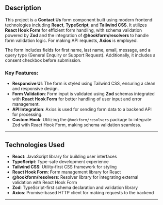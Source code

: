## Description

This project is a **Contact Us** form component built using modern frontend technologies including **React**, **TypeScript**, and **Tailwind CSS**. It utilizes **React Hook Form** for efficient form handling, with schema validation powered by **Zod** and the integration of **@hookform/resolvers** to handle form validation logic. For making API requests, **Axios** is employed.

The form includes fields for first name, last name, email, message, and a query type (General Enquiry or Support Request). Additionally, it includes a consent checkbox before submission.

### Key Features:

- **Responsive UI**: The form is styled using Tailwind CSS, ensuring a clean and responsive design.
- **Form Validation**: Form input is validated using **Zod** schemas integrated with **React Hook Form** for better handling of user input and error management.
- **API Integration**: Axios is used for sending form data to a backend API for processing.
- **Custom Hook**: Utilizing the `@hookform/resolvers` package to integrate Zod with React Hook Form, making schema validation seamless.

---

## Technologies Used

- **React**: JavaScript library for building user interfaces
- **TypeScript**: Type-safe development experience
- **Tailwind CSS**: Utility-first CSS framework for styling
- **React Hook Form**: Form management library for React
- **@hookform/resolvers**: Resolver library for integrating external validation with React Hook Form
- **Zod**: TypeScript-first schema declaration and validation library
- **Axios**: Promise-based HTTP client for making requests to the backend

---
